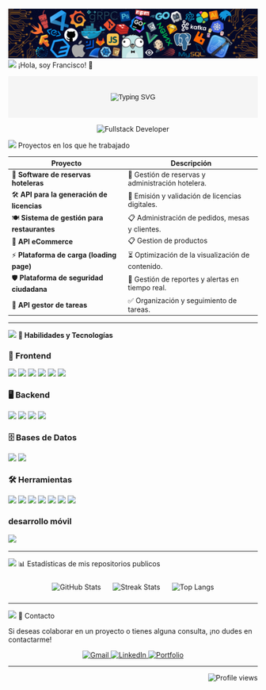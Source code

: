 ![Github Banner](https://github.com/Jaydeep-Yadav/Jaydeep-Yadav/blob/main/banner.png)
<picture><img src = "https://github.com/7oSkaaa/7oSkaaa/blob/main/Images/about_me.gif?raw=true" width = 50px></picture> ¡Hola, soy Francisco! 👋
<div align="center" style="background-color: #f5f5f5; padding: 20px; font-family: Arial, sans-serif;">

   <p align="center">
      <img src="https://readme-typing-svg.herokuapp.com?font=Fira+Code&size=22&pause=50&color=39FF14&background=000000&center=true&vCenter=true&width=800&lines=%3E+Soy+Desarrollador+Full+Stack.;%3E+Apasionado+por+crear+aplicaciones+escalables+y+eficientes." alt="Typing SVG">
   </p>
</div>

<p align="center">
  <img src="https://img.shields.io/badge/Fullstack_Developer-24292e?style=for-the-badge&logo=github&logoColor=white" alt="Fullstack Developer">
</p>

<picture><img src = "https://github.com/7oSkaaa/7oSkaaa/blob/main/Images/about_me.gif?raw=true" width = 50px></picture>  Proyectos en los que he trabajado
<div align="center">
    
| Proyecto                                  | Descripción |
|------------------------------------------|-------------------------------------------|
| 💼 **Software de reservas hoteleras** | 📅 Gestión de reservas y administración hotelera. |
| 🛠️ **API para la generación de licencias** | 🔑 Emisión y validación de licencias digitales. |
| 🍽️ **Sistema de gestión para restaurantes** | 📋 Administración de pedidos, mesas y clientes. |
| 🛒 **API eCommerce** | 📋 Gestion de productos  |
| ⚡ **Plataforma de carga (loading page)** | ⏳ Optimización de la visualización de contenido. |
| 🛡️ **Plataforma de seguridad ciudadana** | 🚨 Gestión de reportes y alertas en tiempo real. |
| 📌 **API gestor de tareas** | ✅ Organización y seguimiento de tareas. |


---
</div>
<picture><img src = "https://github.com/7oSkaaa/7oSkaaa/blob/main/Images/about_me.gif?raw=true" width = 50px></picture> <strong>🔧 Habilidades y Tecnologías </strong>

### 🎨 Frontend  
<p>
  <img src="https://img.shields.io/badge/React-20232A?style=for-the-badge&logo=react&logoColor=61DAFB" />
  <img src="https://img.shields.io/badge/JavaScript-F7DF1E?style=for-the-badge&logo=javascript&logoColor=black" />
  <img src="https://img.shields.io/badge/HTML5-E34F26?style=for-the-badge&logo=html5&logoColor=white" />
  <img src="https://img.shields.io/badge/CSS3-1572B6?style=for-the-badge&logo=css3&logoColor=white" />
  <img src="https://img.shields.io/badge/Bootstrap-7952B3?style=for-the-badge&logo=bootstrap&logoColor=white" />
  <img src="https://img.shields.io/badge/Tailwind_CSS-38B2AC?style=for-the-badge&logo=tailwind-css&logoColor=white" />
</p>

### 🖥️ Backend  
<p>
  <img src="https://img.shields.io/badge/Java-007396?style=for-the-badge&logo=java&logoColor=white" />
  <img src="https://img.shields.io/badge/Spring_Boot-6DB33F?style=for-the-badge&logo=spring-boot&logoColor=white" />
  <img src="https://img.shields.io/badge/Spring_Security-6DB33F?style=for-the-badge&logo=spring-security&logoColor=white" />
  <img src="https://img.shields.io/badge/JPA_Hibernate-59666C?style=for-the-badge&logo=hibernate&logoColor=white" />
</p>

### 🗄️ Bases de Datos  
<p>
  <img src="https://img.shields.io/badge/MySQL-4479A1?style=for-the-badge&logo=mysql&logoColor=white" />
  <img src="https://img.shields.io/badge/SQL_Server-CC2927?style=for-the-badge&logo=microsoft-sql-server&logoColor=white" />
</p>

### 🛠️ Herramientas  
<p>
  <img src="https://img.shields.io/badge/Git-F05032?style=for-the-badge&logo=git&logoColor=white" />
  <img src="https://img.shields.io/badge/GitHub-181717?style=for-the-badge&logo=github&logoColor=white" />
  <img src="https://img.shields.io/badge/Postman-FF6C37?style=for-the-badge&logo=postman&logoColor=white" />
  <img src="https://img.shields.io/badge/Docker-2496ED?style=for-the-badge&logo=docker&logoColor=white" />
  <img src="https://img.shields.io/badge/Apache-D22128?style=for-the-badge&logo=apache&logoColor=white" />
  <img src="https://img.shields.io/badge/VS_Code-007ACC?style=for-the-badge&logo=visual-studio-code&logoColor=white" />
  <img src="https://img.shields.io/badge/IntelliJ_IDEA-000000?style=for-the-badge&logo=intellij-idea&logoColor=white" />
</p>

### desarrollo móvil
<p>
  <img src="https://img.shields.io/badge/React_Native-61DAFB?style=for-the-badge&logo=react&logoColor=white" />
</p>

---

<picture><img src = "https://github.com/7oSkaaa/7oSkaaa/blob/main/Images/about_me.gif?raw=true" width = 50px></picture> 📊 Estadísticas de mis repositorios publicos

<div align="center">
    <img src="https://github-readme-stats.vercel.app/api?username=codigo04&show_icons=true&theme=radical" alt="GitHub Stats" style="max-width: 500px; margin: 10px;">
    <img src="https://github-readme-streak-stats.herokuapp.com/?user=codigo04&theme=radical" alt="Streak Stats" style="max-width: 500px; margin: 10px;">
    <img src="https://github-readme-stats.vercel.app/api/top-langs/?username=codigo04&layout=compact&theme=radical" alt="Top Langs" style="max-width: 500px; margin: 10px;">
</div>


---

<picture><img src = "https://github.com/7oSkaaa/7oSkaaa/blob/main/Images/about_me.gif?raw=true" width = 50px></picture> 📩 Contacto

Si deseas colaborar en un proyecto o tienes alguna consulta, ¡no dudes en contactarme!

<div align="center">
    <a href="mailto:examplem@gmail.com?subject=Hola%20Francisco">
        <img src="https://img.shields.io/badge/Gmail-D14836?style=for-the-badge&logo=gmail&logoColor=white" alt="Gmail">
    </a>
    <a href="https://www.linkedin.com/" target="_blank">
        <img src="https://img.shields.io/badge/LinkedIn-0077B5?style=for-the-badge&logo=linkedin&logoColor=white" alt="LinkedIn">
    </a>
   <a href="https://main--frand3v.netlify.app/" target="_blank">
    <img src="https://img.shields.io/badge/Portfolio-24292e?style=for-the-badge&logo=pfsense&logoColor=white" alt="Portfolio">
   </a>


---

<p align="right">
    <img src="https://komarev.com/ghpvc/?username=dante-barreda&style=for-the-badge" alt="Profile views" height="25" />
</p>

